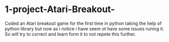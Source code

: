 # 1-project-Atari-Breakout-
Coded an Atari breakout game for the first time in python taking the help of python library but now as i notice i have seem ot have some issues runing it. So will try to correct and learn form it to not repete this further.
